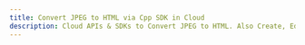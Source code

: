 ---title: Convert JPEG to HTML via Cpp SDK in Clouddescription: Cloud APIs & SDKs to Convert JPEG to HTML. Also Create, Edit & Render Microsoft Word & OpenOffice documents in the Cloud.---